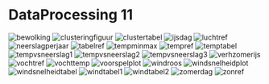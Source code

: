 # DataProcessing 11

<img src="https://github.com/woofmeow1/DataProcessing-Website/blob/master/docs/bewolking.png.png" alt="bewolking" allign="middle">
<img src="https://github.com/woofmeow1/DataProcessing-Website/blob/master/docs/clusteringfiguur.png.png" alt="clusteringfiguur" allign="middle">
<img src="https://github.com/woofmeow1/DataProcessing-Website/blob/master/docs/clustertabel.png.png" alt="clustertabel" allign="middle">
<img src="https://github.com/woofmeow1/DataProcessing-Website/blob/master/docs/ijsdag.png.png" alt="ijsdag" allign="middle">
<img src="https://github.com/woofmeow1/DataProcessing-Website/blob/master/docs/luchtref.png.png" alt="luchtref" allign="middle">
<img src="https://github.com/woofmeow1/DataProcessing-Website/blob/master/docs/neerslagperjaar.png.png" alt="neerslagperjaar" allign="middle">
<img src="https://github.com/woofmeow1/DataProcessing-Website/blob/master/docs/tabelref.png.png" alt="tabelref" allign="middle">
<img src="https://github.com/woofmeow1/DataProcessing-Website/blob/master/docs/tempminmax.png.png" alt="tempminmax" allign="middle">
<img src="https://github.com/woofmeow1/DataProcessing-Website/blob/master/docs/tempref.png.png" alt="tempref" allign="middle">
<img src="https://github.com/woofmeow1/DataProcessing-Website/blob/master/docs/temptabel.png.png" alt="temptabel" allign="middle">
<img src="https://github.com/woofmeow1/DataProcessing-Website/blob/master/docs/tempvsneerslag1.png.png" alt="tempvsneerslag1" allign="middle">
<img src="https://github.com/woofmeow1/DataProcessing-Website/blob/master/docs/tempvsneerslag2.png.png" alt="tempvsneerslag2" allign="middle">
<img src="https://github.com/woofmeow1/DataProcessing-Website/blob/master/docs/tempvsneerslag3.png.png" alt="tempvsneerslag3" allign="middle">
<img src="https://github.com/woofmeow1/DataProcessing-Website/blob/master/docs/verhzomerijs.png.png" alt="verhzomerijs" allign="middle">
<img src="https://github.com/woofmeow1/DataProcessing-Website/blob/master/docs/vochtref.png.png" alt="vochtref" allign="middle">
<img src="https://github.com/woofmeow1/DataProcessing-Website/blob/master/docs/vochttemp.png.png" alt="vochttemp" allign="middle">
<img src="https://github.com/woofmeow1/DataProcessing-Website/blob/master/docs/voorspelplot.png.png" alt="voorspelplot" allign="middle">
<img src="https://github.com/woofmeow1/DataProcessing-Website/blob/master/docs/windroos.png.png" alt="windroos" allign="middle">
<img src="https://github.com/woofmeow1/DataProcessing-Website/blob/master/docs/windsnelheidplot.png.png" alt="windsnelheidplot" allign="middle">
<img src="https://github.com/woofmeow1/DataProcessing-Website/blob/master/docs/windsnelheidtabel.png.png" alt="windsnelheidtabel" allign="middle">
<img src="https://github.com/woofmeow1/DataProcessing-Website/blob/master/docs/windtabel1.png.png" alt="windtabel1" allign="middle">
<img src="https://github.com/woofmeow1/DataProcessing-Website/blob/master/docs/windtabel2.png.png" alt="windtabel2" allign="middle">
<img src="https://github.com/woofmeow1/DataProcessing-Website/blob/master/docs/zomerdag.png.png" alt="zomerdag" allign="middle">
<img src="https://github.com/woofmeow1/DataProcessing-Website/blob/master/docs/zonref.png.png" alt="zonref" allign="middle">





